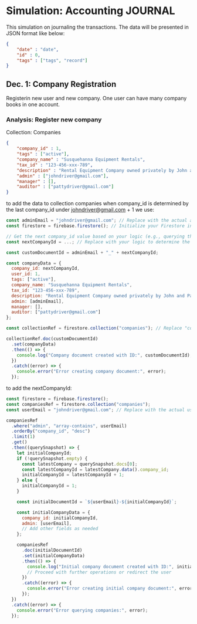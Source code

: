 # Simulation: Accounting JOURNAL
This simulation on journaling the transactions.
The data will be presented in JSON format like below:
```JSON
{
    "date" : "date",
    "id" : 0,
    "tags" : ["tags", "record"]
}
```
## Dec. 1: Company Registration
Registerin new user and new company.
One user can have many company books in one account.
### Analysis: Register new company
Collection: Companies
```json
{
    "company_id" : 1,
    "tags" : ["active"],
    "company_name" : "Susquehanna Equipment Rentals",
    "tax_id" : "123-456-xxx-789",
    "description" : "Rental Equipment Company owned privately by John and Patty Driver",
    "admin" : ["johndriver@gmail.com"],
    "manager" : [],
    "auditor" : ["pattydriver@gmail.com"]
}
```
to add the data to collection companies when company_id is determined by the last company_id under johndriver@gmail.com + 1 we use:
```javascript
const adminEmail = "johndriver@gmail.com"; // Replace with the actual admin email
const firestore = firebase.firestore(); // Initialize your Firestore instance

// Get the next company_id value based on your logic (e.g., querying the existing companies)
const nextCompanyId = ...; // Replace with your logic to determine the next company_id

const customDocumentId = adminEmail + "_" + nextCompanyId;

const companyData = {
  company_id: nextCompanyId,
  user_id: 1,
  tags: ["active"],
  company_name: "Susquehanna Equipment Rentals",
  tax_id: "123-456-xxx-789",
  description: "Rental Equipment Company owned privately by John and Patty Driver",
  admin: [adminEmail],
  manager: [],
  auditor: ["pattydriver@gmail.com"]
};

const collectionRef = firestore.collection("companies"); // Replace "companies" with the actual collection name

collectionRef.doc(customDocumentId)
  .set(companyData)
  .then(() => {
    console.log("Company document created with ID:", customDocumentId);
  })
  .catch((error) => {
    console.error("Error creating company document:", error);
  });

```
to add the nextCompanyId:
```javascript
const firestore = firebase.firestore();
const companiesRef = firestore.collection("companies");
const userEmail = "johndriver@gmail.com"; // Replace with the actual user's email

companiesRef
  .where("admin", "array-contains", userEmail)
  .orderBy("company_id", "desc")
  .limit(1)
  .get()
  .then((querySnapshot) => {
    let initialCompanyId;
    if (!querySnapshot.empty) {
      const latestCompany = querySnapshot.docs[0];
      const latestCompanyId = latestCompany.data().company_id;
      initialCompanyId = latestCompanyId + 1;
    } else {
      initialCompanyId = 1;
    }

    const initialDocumentId = `${userEmail}-${initialCompanyId}`;

    const initialCompanyData = {
      company_id: initialCompanyId,
      admin: [userEmail],
      // Add other fields as needed
    };

    companiesRef
      .doc(initialDocumentId)
      .set(initialCompanyData)
      .then(() => {
        console.log("Initial company document created with ID:", initialDocumentId);
        // Proceed with further operations or redirect the user
      })
      .catch((error) => {
        console.error("Error creating initial company document:", error);
      });
  })
  .catch((error) => {
    console.error("Error querying companies:", error);
  });

```